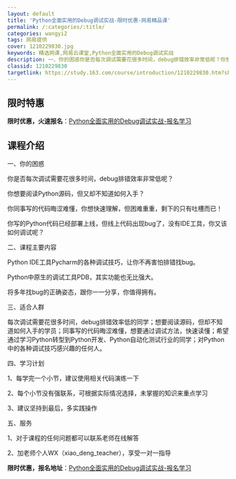 ```yaml
---
layout: default
title: 'Python全面实用的Debug调试实战-限时优惠-网易精品课'
permalink: /:categories/:title/
categories: wangyi2
tags: 网易提供
cover: 1210229830.jpg
keywords: 精选网课,网易云课堂,Python全面实用的Debug调试实战
description: 一、你的困惑你是否每次调试需要花很多时间，debug排错效率非常低呢？你想要阅读Python源码，但又却不知道如何入手？
classid: 1210229830
targetlink: https://study.163.com/course/introduction/1210229830.htm?share=1&shareId=1025206652&utm_campaign=share&utm_medium=iphoneShare&utm_source=&utm_u=1025206652
---
```


## 限时特惠

**限时优惠，火速报名**：[Python全面实用的Debug调试实战-报名学习](https://study.163.com/course/introduction/1210229830.htm?share=1&shareId=1025206652&utm_campaign=share&utm_medium=iphoneShare&utm_source=&utm_u=1025206652)

## 课程介绍

一、你的困惑

你是否每次调试需要花很多时间，debug排错效率非常低呢？

你想要阅读Python源码，但又却不知道如何入手？

你同事写的代码晦涩难懂，你想快速理解，但困难重重，剩下的只有吐槽而已！

你写的Python代码已经部署上线，但线上代码出现bug了，没有IDE工具，你又该如何调试呢？



二、课程主要内容

Python IDE工具Pycharm的各种调试技巧，让你不再害怕排错找bug。

Python中原生的调试工具PDB，其实功能也无比强大。

将多年找bug的正确姿态，跟你一一分享，你值得拥有。



三、适合人群

每次调试需要花很多时间，debug排错效率低的同学；想要阅读源码，但却不知道如何入手的学员；同事写的代码晦涩难懂，想要通过调试方法，快速读懂；希望通过学习Python转型到Python开发、Python自动化测试行业的同学；对Python中的各种调试技巧感兴趣的任何人。



四、学习计划

1、每学完一个小节，建议使用相关代码演练一下

2、每个小节没有强联系，可根据实际情况选择，未掌握的知识来重点学习

3、建议坚持到最后，多实践操作



五、服务

1、对于课程的任何问题都可以联系老师在线解答

2、加老师个人WX（xiao_deng_teacher），享受一对一指导

**限时优惠，报名地址**：[Python全面实用的Debug调试实战-报名学习](https://study.163.com/course/introduction/1210229830.htm?share=1&shareId=1025206652&utm_campaign=share&utm_medium=iphoneShare&utm_source=&utm_u=1025206652)

